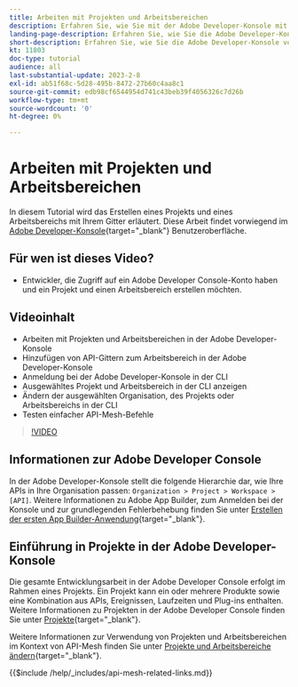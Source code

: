 ```yaml
---
title: Arbeiten mit Projekten und Arbeitsbereichen
description: Erfahren Sie, wie Sie mit der Adobe Developer-Konsole mit Projekten und Arbeitsbereichen arbeiten können.
landing-page-description: Erfahren Sie, wie Sie die Adobe Developer-Konsole verwenden. Erfahren Sie mehr über Projekte und Arbeitsbereiche, die mit API-Mesh verwendet werden können.
short-description: Erfahren Sie, wie Sie die Adobe Developer-Konsole verwenden. Erfahren Sie mehr über Projekte und Arbeitsbereiche, die mit API-Mesh verwendet werden können.
kt: 11803
doc-type: tutorial
audience: all
last-substantial-update: 2023-2-8
exl-id: ab51f68c-5d28-495b-8472-27b60c4aa8c1
source-git-commit: edb98cf6544954d741c43beb39f4056326c7d26b
workflow-type: tm+mt
source-wordcount: '0'
ht-degree: 0%

---
```


# Arbeiten mit Projekten und Arbeitsbereichen

In diesem Tutorial wird das Erstellen eines Projekts und eines Arbeitsbereichs mit Ihrem Gitter erläutert. Diese Arbeit findet vorwiegend im [Adobe Developer-Konsole](https://developer.adobe.com/console){target="_blank"} Benutzeroberfläche.

## Für wen ist dieses Video?

* Entwickler, die Zugriff auf ein Adobe Developer Console-Konto haben und ein Projekt und einen Arbeitsbereich erstellen möchten.

## Videoinhalt

* Arbeiten mit Projekten und Arbeitsbereichen in der Adobe Developer-Konsole
* Hinzufügen von API-Gittern zum Arbeitsbereich in der Adobe Developer-Konsole
* Anmeldung bei der Adobe Developer-Konsole in der CLI
* Ausgewähltes Projekt und Arbeitsbereich in der CLI anzeigen
* Ändern der ausgewählten Organisation, des Projekts oder Arbeitsbereichs in der CLI
* Testen einfacher API-Mesh-Befehle

>[!VIDEO](https://video.tv.adobe.com/v/3414123?quality=12&learn=on)

## Informationen zur Adobe Developer Console

In der Adobe Developer-Konsole stellt die folgende Hierarchie dar, wie Ihre APIs in Ihre Organisation passen: `Organization > Project > Workspace > [API]`. Weitere Informationen zu Adobe App Builder, zum Anmelden bei der Konsole und zur grundlegenden Fehlerbehebung finden Sie unter [Erstellen der ersten App Builder-Anwendung](https://developer.adobe.com/app-builder/docs/getting_started/first_app/){target="_blank"}.

## Einführung in Projekte in der Adobe Developer-Konsole

Die gesamte Entwicklungsarbeit in der Adobe Developer Console erfolgt im Rahmen eines Projekts. Ein Projekt kann ein oder mehrere Produkte sowie eine Kombination aus APIs, Ereignissen, Laufzeiten und Plug-ins enthalten. Weitere Informationen zu Projekten in der Adobe Developer Console finden Sie unter [Projekte](https://developer.adobe.com/developer-console/docs/guides/projects/){target="_blank"}.

Weitere Informationen zur Verwendung von Projekten und Arbeitsbereichen im Kontext von API-Mesh finden Sie unter [Projekte und Arbeitsbereiche ändern](https://developer.adobe.com/graphql-mesh-gateway/gateway/create-mesh/#modify-projects-and-workspaces){target="_blank"}.

{{$include /help/_includes/api-mesh-related-links.md}}
